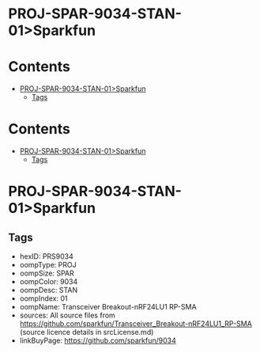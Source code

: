 
PROJ-SPAR-9034-STAN-01>Sparkfun
===============================

Contents
========

* [PROJ-SPAR-9034-STAN-01>Sparkfun](#proj-spar-9034-stan-01sparkfun)
	* [Tags](#tags)

Contents
========

* [PROJ-SPAR-9034-STAN-01>Sparkfun](#proj-spar-9034-stan-01sparkfun)
	* [Tags](#tags)

# PROJ-SPAR-9034-STAN-01>Sparkfun

## Tags

- hexID: PRS9034
- oompType: PROJ
- oompSize: SPAR
- oompColor: 9034
- oompDesc: STAN
- oompIndex: 01
- oompName: Transceiver Breakout-nRF24LU1 RP-SMA
- sources: All source files from https://github.com/sparkfun/Transceiver_Breakout-nRF24LU1_RP-SMA (source licence details in srcLicense.md)
- linkBuyPage: https://github.com/sparkfun/9034
